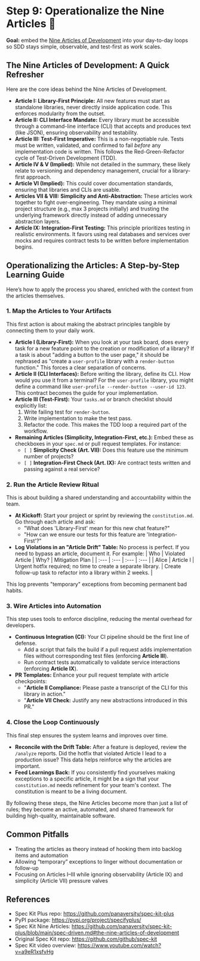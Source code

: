 # Step 9: Operationalize the Nine Articles 🧭

**Goal:** embed the [Nine Articles of Development](https://github.com/panaversity/spec-kit-plus/blob/main/spec-driven.md#the-nine-articles-of-development) into your day-to-day loops so SDD stays simple, observable, and test-first as work scales.

## The Nine Articles of Development: A Quick Refresher

Here are the core ideas behind the Nine Articles of Development.

*   **Article I: Library-First Principle:** All new features must start as standalone libraries, never directly inside application code. This enforces modularity from the outset.
*   **Article II: CLI Interface Mandate:** Every library must be accessible through a command-line interface (CLI) that accepts and produces text (like JSON), ensuring observability and testability.
*   **Article III: Test-First Imperative:** This is a non-negotiable rule. Tests must be written, validated, and confirmed to fail *before* any implementation code is written. This follows the Red-Green-Refactor cycle of Test-Driven Development (TDD).
*   **Article IV & V (Implied):** While not detailed in the summary, these likely relate to versioning and dependency management, crucial for a library-first approach.
*   **Article VI (Implied):** This could cover documentation standards, ensuring that libraries and CLIs are usable.
*   **Articles VII & VIII: Simplicity and Anti-Abstraction:** These articles work together to fight over-engineering. They mandate using a minimal project structure (e.g., max 3 projects initially) and trusting the underlying framework directly instead of adding unnecessary abstraction layers.
*   **Article IX: Integration-First Testing:** This principle prioritizes testing in realistic environments. It favors using real databases and services over mocks and requires contract tests to be written before implementation begins.

## Operationalizing the Articles: A Step-by-Step Learning Guide

Here’s how to apply the process you shared, enriched with the context from the articles themselves.

### 1. Map the Articles to Your Artifacts

This first action is about making the abstract principles tangible by connecting them to your daily work.

*   **Article I (Library-First):** When you look at your task board, does every task for a new feature point to the creation or modification of a library? If a task is about "adding a button to the user page," it should be rephrased as "create a `user-profile` library with a `render-button` function." This forces a clear separation of concerns.
*   **Article II (CLI Interfaces):** Before writing the library, define its CLI. How would you use it from a terminal? For the `user-profile` library, you might define a command like `user-profile --render-button --user-id 123`. This contract becomes the guide for your implementation.
*   **Article III (Test-First):** Your `tasks.md` or branch checklist should explicitly list:
    1.  Write failing test for `render-button`.
    2.  Write implementation to make the test pass.
    3.  Refactor the code.
    This makes the TDD loop a required part of the workflow.
*   **Remaining Articles (Simplicity, Integration-First, etc.):** Embed these as checkboxes in your `spec.md` or pull request templates. For instance:
    *   `[ ]` **Simplicity Check (Art. VII):** Does this feature use the minimum number of projects?
    *   `[ ]` **Integration-First Check (Art. IX):** Are contract tests written and passing against a real service?

### 2. Run the Article Review Ritual

This is about building a shared understanding and accountability within the team.

*   **At Kickoff:** Start your project or sprint by reviewing the `constitution.md`. Go through each article and ask:
    *   "What does 'Library-First' mean for this new chat feature?"
    *   "How can we ensure our tests for this feature are 'Integration-First'?"
*   **Log Violations in an "Article Drift" Table:** No process is perfect. If you need to bypass an article, document it. For example:
| Who | Violated Article | Why? | Mitigation Plan |
| :--- | :--- | :--- | :--- |
| Alice | Article I | Urgent hotfix required; no time to create a separate library. | Create follow-up task to refactor into a library within 2 weeks. |

This log prevents "temporary" exceptions from becoming permanent bad habits.

### 3. Wire Articles into Automation

This step uses tools to enforce discipline, reducing the mental overhead for developers.

*   **Continuous Integration (CI):** Your CI pipeline should be the first line of defense.
    *   Add a script that fails the build if a pull request adds implementation files without corresponding test files (enforcing **Article III**).
    *   Run contract tests automatically to validate service interactions (enforcing **Article IX**).
*   **PR Templates:** Enhance your pull request template with article checkpoints:
    *   "**Article II Compliance:** Please paste a transcript of the CLI for this library in action."
    *   "**Article VII Check:** Justify any new abstractions introduced in this PR."

### 4. Close the Loop Continuously

This final step ensures the system learns and improves over time.

*   **Reconcile with the Drift Table:** After a feature is deployed, review the `/analyze` reports. Did the hotfix that violated Article I lead to a production issue? This data helps reinforce why the articles are important.
*   **Feed Learnings Back:** If you consistently find yourselves making exceptions to a specific article, it might be a sign that your `constitution.md` needs refinement for your team's context. The constitution is meant to be a living document.

By following these steps, the Nine Articles become more than just a list of rules; they become an active, automated, and shared framework for building high-quality, maintainable software.


## Common Pitfalls

- Treating the articles as theory instead of hooking them into backlog items and automation
- Allowing “temporary” exceptions to linger without documentation or follow-up
- Focusing on Articles I–III while ignoring observability (Article IX) and simplicity (Article VII) pressure valves

## References

- Spec Kit Plus repo: https://github.com/panaversity/spec-kit-plus
- PyPI package: https://pypi.org/project/specifyplus/
- Spec Kit Nine Articles: https://github.com/panaversity/spec-kit-plus/blob/main/spec-driven.md#the-nine-articles-of-development
- Original Spec Kit repo: https://github.com/github/spec-kit
- Spec Kit video overview: https://www.youtube.com/watch?v=a9eR1xsfvHg
